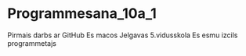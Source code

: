 # Programmesana_10a_1
Pirmais darbs ar GitHub
Es macos Jelgavas 5.vidusskola
Es esmu izcils programmetajs
